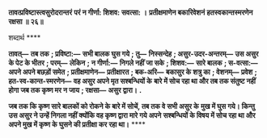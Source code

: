 **तावत्प्रविष्टास्त्वसुरोदरान्तरं** **परं न गीर्णा: शिशव: सवत्सा: ।** **प्रतीक्षमाणेन बकारिवेशनं** **हतस्वकान्तस्मरणेन रक्षसा ॥ २६॥** 

शब्दार्थ **** 

**तावत्—** **तब तक** **; प्रविष्टा:—** **सभी बालक घुस गये** **; तु—** **निस्सन्देह** **; असुर-उदर-अन्तरम्—** **उस असुर के पेट के भीतर** **; परम्—** **लेकिन** **; न गीर्णा:—** **निगले नहीं जा सके** **; शिशव:—** **सारे बालक** **; स-वत्सा:—** **अपने अपने बछड़ों समेत** **; प्रतीक्षमाणेन—** **प्रतीक्षारत** **; बक-अरि—** **बकासुर के शत्रु का** **; वेशनम्—** **प्रवेश** **; हत-स्व-कान्त-स्मरणेन—** **वह असुर अपने मृत सश्बन्धियों के** **बारे में सोच रहा था और तब तक संतुष्ट नहीं होगा जब तक कृष्ण मर न जाय** **; रक्षसा—** **असुर द्वारा।** **.** 

**जब तक कि कृष्ण सारे बालकों को रोकने के बारे में सोचें, तब तक वे सभी असुर के** **मुख में घुस गये। किन्तु उस असुर ने उन्हें निगला नहीं क्योंकि वह कृष्ण द्वारा मारे गये अपने** **सश्बन्धियों के विषय में सोच रहा था और अपने मुख में कृष्ण के घुसने की प्रतीक्षा कर रहा था।** **** 
